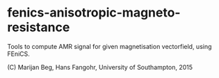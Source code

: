 # fenics-anisotropic-magneto-resistance
Tools to compute AMR signal for given magnetisation vectorfield, using FEniCS.

(C) Marijan Beg, Hans Fangohr, University of Southampton, 2015
